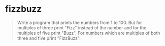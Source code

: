 # fizzbuzz

>Write a program that prints the numbers from 1 to 100.
>But for multiples of three print "Fizz" instead of the number
>and for the multiples of five print "Buzz".
>For numbers which are multiples of both three and five print "FizzBuzz".
